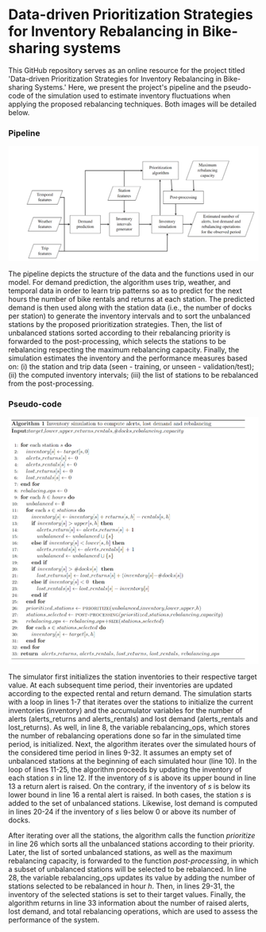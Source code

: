 # Data-driven Prioritization Strategies for Inventory Rebalancing in Bike-sharing systems

This GitHub repository serves as an online resource for the project titled 'Data-driven Prioritization Strategies for Inventory Rebalancing in Bike-sharing Systems.' Here, we present the project's pipeline and the pseudo-code of the simulation used to estimate inventory fluctuations when applying the proposed rebalancing techniques. Both images will be detailed below.

### Pipeline

![](pipeline.PNG)

The pipeline depicts the structure of the data and the functions used in our model. For demand prediction, the algorithm uses trip, weather, and temporal data in order to learn trip patterns so as to predict for the next hours the number of bike rentals and returns at each station. The predicted demand is then used along with the station data (i.e., the number of docks per station) to generate the inventory intervals and to sort the unbalanced stations by the proposed prioritization strategies. Then, the list of unbalanced stations sorted according to their rebalancing priority is forwarded to the post-processing, which selects the stations to be rebalancing respecting the maximum rebalancing capacity. Finally, the simulation estimates the inventory and the performance measures based on: (i) the station and trip data (seen - training, or unseen - validation/test); (ii) the computed inventory intervals; (iii) the list of stations to be rebalanced from the post-processing. 



### Pseudo-code

![](pseudocode_simulation.png)

The simulator first initializes the station inventories to their respective target value. At each subsequent time period, their inventories are updated according to the expected rental and return demand. The simulation starts with a loop in lines 1-7 that iterates over the stations to initialize the current inventories (inventory) and the accumulator variables for the number of alerts (alerts\_returns and alerts\_rentals) and lost demand (alerts\_rentals and lost\_returns). As well, in line 8,  the variable rebalancing\_ops, which stores the number of rebalancing operations done so far in the simulated time period, is initialized. Next, the algorithm iterates over the simulated hours of the considered time period in lines 9-32. It assumes an empty set of unbalanced stations at the beginning of each simulated hour (line 10). In the loop of lines 11-25, the algorithm proceeds by updating the inventory of each station $s$ in line 12. If the inventory of $s$ is above its upper bound in line 13 a return alert is raised. On the contrary, if the inventory of $s$ is below its lower bound in line 16 a rental alert is raised. In both cases, the station $s$ is added to the set of unbalanced stations. Likewise, lost demand is computed in lines 20-24 if the inventory of $s$ lies below 0 or above its number of docks.


After iterating over all the stations, the algorithm calls the function *prioritize* in line 26 which sorts all the unbalanced stations according to their priority. Later, the list of sorted unbalanced stations, as well as the maximum rebalancing capacity, is forwarded to the function *post-processing*, in which a subset of unbalanced stations will be selected to be rebalanced. In line 28, the variable rebalancing\_ops updates its value by adding the number of stations selected to be rebalanced in hour $h$. Then, in lines 29-31, the inventory of the selected stations is set to their target values. Finally, the algorithm returns in line 33 information about the number of raised alerts, lost demand, and total rebalancing operations, which are used to assess the performance of the system.
 
